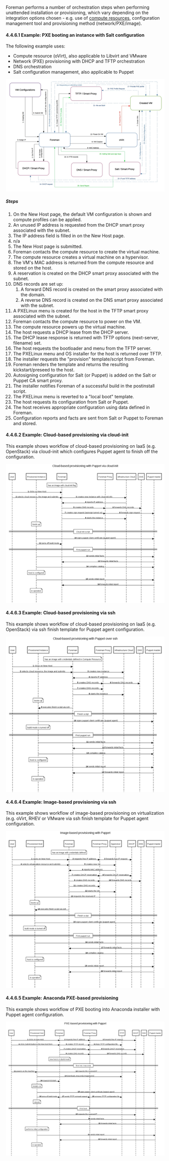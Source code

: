 
Foreman performs a number of orchestration steps when performing unattended installation or provisioning, which vary depending on the integration options chosen - e.g. use of [compute resources](/manuals/{{page.version}}/index.html#5.2ComputeResources), configuration management tool and provisioning method (network/PXE/image).

#### 4.4.6.1 Example: PXE booting an instance with Salt configuration

The following example uses:

* Compute resource (oVirt), also applicable to Libvirt and VMware
* Network (PXE) provisioning with DHCP and TFTP orchestration
* DNS orchestration
* Salt configuration management, also applicable to Puppet

![Example A workflow diagram](/static/images/diagrams/foreman_workflow_final.jpg)

##### Steps

1. On the New Host page, the default VM configuration is shown and compute profiles can be applied.
2. An unused IP address is requested from the DHCP smart proxy associated with the subnet.
3. The IP address field is filled in on the New Host page.
4. n/a
5. The New Host page is submitted.
6. Foreman contacts the compute resource to create the virtual machine.
7. The compute resource creates a virtual machine on a hypervisor.
8. The VM's MAC address is returned from the compute resource and stored on the host.
9. A reservation is created on the DHCP smart proxy associated with the subnet.
10. DNS records are set up:
    1. A forward DNS record is created on the smart proxy associated with the domain.
    1. A reverse DNS record is created on the DNS smart proxy associated with the subnet.
11. A PXELinux menu is created for the host in the TFTP smart proxy associated with the subnet.
12. Foreman contacts the compute resource to power on the VM.
13. The compute resource powers up the virtual machine.
14. The host requests a DHCP lease from the DHCP server.
15. The DHCP lease response is returned with TFTP options (next-server, filename) set.
16. The host requests the bootloader and menu from the TFTP server.
17. The PXELinux menu and OS installer for the host is returned over TFTP.
18. The installer requests the "provision" template/script from Foreman.
19. Foreman renders the template and returns the resulting kickstart/preseed to the host.
20. Autosigning configuration for Salt (or Puppet) is added on the Salt or Puppet CA smart proxy.
21. The installer notifies Foreman of a successful build in the postinstall script.
22. The PXELinux menu is reverted to a "local boot" template.
23. The host requests its configuration from Salt or Puppet.
24. The host receives appropriate configuration using data defined in Foreman.
25. Configuration reports and facts are sent from Salt or Puppet to Foreman and stored.

#### 4.4.6.2 Example: Cloud-based provisioning via cloud-init

This example shows workflow of cloud-based provisioning on IaaS (e.g.
OpenStack) via cloud-init which configures Puppet agent to finish off the
configuration.

![Cloud-based via cloud-init](/static/images/diagrams/cloud_init_workflow.png)

#### 4.4.6.3 Example: Cloud-based provisioning via ssh

This example shows workflow of cloud-based provisioning on IaaS (e.g.
OpenStack) via ssh finish template for Puppet agent configuration.

![Cloud-based via ssh](/static/images/diagrams/cloud_ssh_workflow.png)

#### 4.4.6.4 Example: Image-based provisioning via ssh

This example shows workflow of image-based provisioning on virtualization
(e.g. oVirt, RHEV or VMware via ssh finish template for Puppet agent
configuration.

![Image-based via ssh](/static/images/diagrams/image_workflow.png)

#### 4.4.6.5 Example: Anaconda PXE-based provisioning

This example shows workflow of PXE booting into Anaconda installer with
Puppet agent configuration.

![Anaconda](/static/images/diagrams/pxe_workflow.png)

